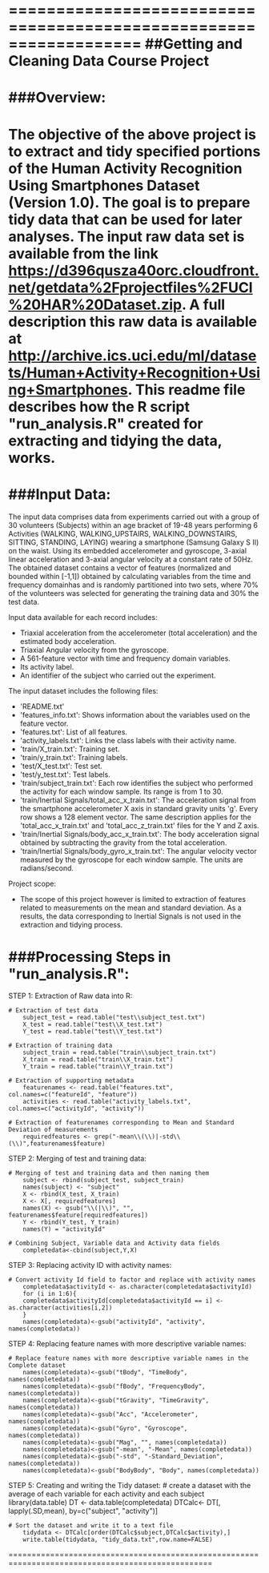 ==================================================================
##Getting and Cleaning Data Course Project
==================================================================
###Overview:
===========
The objective of the above project is to extract and tidy specified portions of the Human Activity Recognition Using Smartphones Dataset (Version 1.0).
The goal is to prepare tidy data that can be used for later analyses.
The input raw data set is available from the link https://d396qusza40orc.cloudfront.net/getdata%2Fprojectfiles%2FUCI%20HAR%20Dataset.zip.
A full description this raw data is available at http://archive.ics.uci.edu/ml/datasets/Human+Activity+Recognition+Using+Smartphones.
This readme file describes how the R script "run_analysis.R" created for extracting and tidying the data, works. 
==================================================================

###Input Data:
=============
The input data comprises data from experiments carried out with a group of 30 volunteers (Subjects) within an age bracket of 19-48 years performing 6 Activities 
(WALKING, WALKING_UPSTAIRS, WALKING_DOWNSTAIRS, SITTING, STANDING, LAYING) wearing a smartphone (Samsung Galaxy S II) on the waist. Using its embedded accelerometer 
and gyroscope, 3-axial linear acceleration and 3-axial angular velocity at a constant rate of 50Hz. The obtained dataset contains a vector of features (normalized 
and bounded within [-1,1]) obtained by calculating variables from the time and frequency domainhas and is randomly partitioned into two sets, where 70% of the 
volunteers was selected for generating the training data and 30% the test data. 

Input data available for each record includes:
- Triaxial acceleration from the accelerometer (total acceleration) and the estimated body acceleration.
- Triaxial Angular velocity from the gyroscope. 
- A 561-feature vector with time and frequency domain variables. 
- Its activity label. 
- An identifier of the subject who carried out the experiment.

The input dataset includes the following files:

- 'README.txt'
- 'features_info.txt': Shows information about the variables used on the feature vector.
- 'features.txt': List of all features.
- 'activity_labels.txt': Links the class labels with their activity name.
- 'train/X_train.txt': Training set.
- 'train/y_train.txt': Training labels.
- 'test/X_test.txt': Test set.
- 'test/y_test.txt': Test labels.
- 'train/subject_train.txt': Each row identifies the subject who performed the activity for each window sample. Its range is from 1 to 30. 
- 'train/Inertial Signals/total_acc_x_train.txt': The acceleration signal from the smartphone accelerometer X axis in standard gravity units 'g'. 
   Every row shows a 128 element vector. The same description applies for the 'total_acc_x_train.txt' and 'total_acc_z_train.txt' files for the Y and Z axis. 
- 'train/Inertial Signals/body_acc_x_train.txt': The body acceleration signal obtained by subtracting the gravity from the total acceleration. 
- 'train/Inertial Signals/body_gyro_x_train.txt': The angular velocity vector measured by the gyroscope for each window sample. The units are radians/second. 

Project scope: 

- The scope of this project however is limited to extraction of features related to measurements on the mean and standard deviation. As a results, the data
  corresponding to Inertial Signals is not used in the extraction and tidying process.


###Processing Steps in "run_analysis.R":
=========================================
STEP 1: Extraction of Raw data into R:

	# Extraction of test data
		subject_test = read.table("test\\subject_test.txt")
		X_test = read.table("test\\X_test.txt")
		Y_test = read.table("test\\Y_test.txt")

	# Extraction of training data
		subject_train = read.table("train\\subject_train.txt")
		X_train = read.table("train\\X_train.txt")
		Y_train = read.table("train\\Y_train.txt")

	# Extraction of supporting metadata
		featurenames <- read.table("features.txt", col.names=c("featureId", "feature"))
		activities <- read.table("activity_labels.txt", col.names=c("activityId", "activity"))

	# Extraction of featurenames corresponding to Mean and Standard Deviation of measurements	
		requiredfeatures <- grep("-mean\\(\\)|-std\\(\\)",featurenames$feature)

STEP 2: Merging of test and training data:

	# Merging of test and training data and then naming them
		subject <- rbind(subject_test, subject_train)
		names(subject) <- "subject"
		X <- rbind(X_test, X_train)
		X <- X[, requiredfeatures]
		names(X) <- gsub("\\(|\\)", "", featurenames$feature[requiredfeatures])
		Y <- rbind(Y_test, Y_train)
		names(Y) = "activityId"

	# Combining Subject, Variable data and Activity data fields
		completedata<-cbind(subject,Y,X)

STEP 3: Replacing activity ID with activity names:

	# Convert activity Id field to factor and replace with activity names
		completedata$activityId <- as.character(completedata$activityId)
		for (i in 1:6){
  		completedata$activityId[completedata$activityId == i] <- as.character(activities[i,2])
		}
		names(completedata)<-gsub("activityId", "activity", names(completedata))

STEP 4: Replacing feature names with more descriptive variable names:

	# Replace feature names with more descriptive variable names in the Complete dataset
		names(completedata)<-gsub("tBody", "TimeBody", names(completedata))
		names(completedata)<-gsub("fBody", "FrequencyBody", names(completedata))
		names(completedata)<-gsub("tGravity", "TimeGravity", names(completedata))
		names(completedata)<-gsub("Acc", "Accelerometer", names(completedata))
		names(completedata)<-gsub("Gyro", "Gyroscope", names(completedata))
		names(completedata)<-gsub("Mag", "", names(completedata))
		names(completedata)<-gsub("-mean", "-Mean", names(completedata))
		names(completedata)<-gsub("-std", "-Standard_Deviation", names(completedata))
		names(completedata)<-gsub("BodyBody", "Body", names(completedata))

STEP 5: Creating and writing the Tidy dataset:
	# create a dataset with the average of each variable for each activity and each subject
		library(data.table)
		DT <- data.table(completedata)
		DTCalc<- DT[, lapply(.SD,mean), by=c("subject", "activity")]

	# Sort the dataset and write it to a text file
		tidydata <- DTCalc[order(DTCalc$subject,DTCalc$activity),]
		write.table(tidydata, "tidy_data.txt",row.name=FALSE)

==================================================================================================